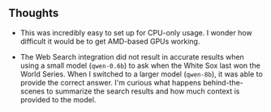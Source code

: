 

## Thoughts

- This was incredibly easy to set up for CPU-only usage. I wonder how difficult it would be to get AMD-based GPUs working.

- The Web Search integration did not result in accurate results when
using a small model (`qwen-0.6b`) to ask when the White Sox last won
the World Series. When I switched to a larger model (`qwen-8b`), it was
able to provide the correct answer. I'm curious what happens
behind-the-scenes to summarize the search results and how much context
is provided to the model.
